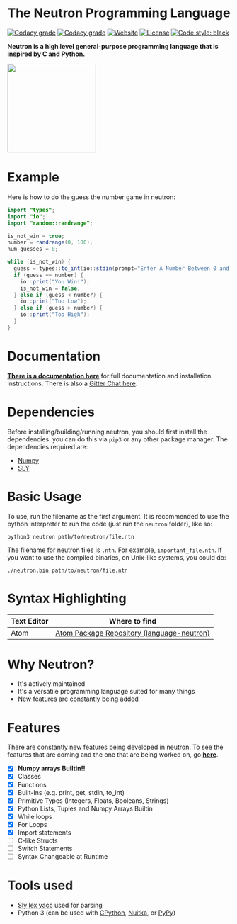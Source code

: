 # The Neutron Programming Language

[![Codacy grade](https://img.shields.io/codacy/grade/9bb7d4a628ca4ef1b95dc88a57cb1119.svg?style=for-the-badge)](https://app.codacy.com/project/MonliH/neutron/dashboard)
[![Codacy grade](https://img.shields.io/travis/the-neutron-foundation/neutron-language.svg?style=for-the-badge)](https://travis-ci.org/the-neutron-foundation/neutron-language)
[![Website](https://img.shields.io/badge/website-here-blue.svg?style=for-the-badge
)](https://the-neutron-foundation.github.io/)
[![License](https://img.shields.io/badge/license-GPL%203.0-blue.svg?style=for-the-badge)](https://www.gnu.org/licenses/gpl-3.0.en.html)
[![Code style: black](https://img.shields.io/badge/code%20style-black-000000.svg?style=for-the-badge)](https://github.com/python/black)

**Neutron is a high level general-purpose programming language that is inspired by C and Python.**

<img src="https://the-neutron-foundation.github.io/_media/logo_transparent.png" width="200">

<!---| ![python](./images/python_np_array.png) | ![neutron](./images/neutron_np_array.png)
|:--:|:--:|
| Numpy array in Python | Numpy array in **Neutron**-->

# Example
Here is how to do the guess the number game in neutron:

```java
import "types";
import "io";
import "random::randrange";

is_not_win = true;
number = randrange(0, 100);
num_guesses = 0;

while (is_not_win) {
  guess = types::to_int(io::stdin(prompt="Enter A Number Between 0 and 100: "));
  if (guess == number) {
    io::print("You Win!");
    is_not_win = false;
  } else if (guess < number) {
    io::print("Too Low");
  } else if (guess > number) {
    io::print("Too High");
  }
}
```

# Documentation
**[There is a documentation here](https://the-neutron-foundation.github.io/#/README)** for full documentation and installation instructions. There is also a [Gitter Chat here](https://gitter.im/The-Neutron-Foundation).

# Dependencies
Before installing/building/running neutron, you should first install the dependencies. you can do this via `pip3` or any other package manager. The dependencies required are:

* [Numpy](https://www.numpy.org/)
* [SLY](https://github.com/dabeaz/sly)

# Basic Usage
To use, run the filename as the first argument. It is recommended to use the python interpreter to run the code (just run the `neutron` folder), like so:

```
python3 neutron path/to/neutron/file.ntn
```

The filename for neutron files is `.ntn`. For example, `important_file.ntn`. If you want to use the compiled binaries, on Unix-like systems, you could do:

```
./neutron.bin path/to/neutron/file.ntn
```

# Syntax Highlighting
Text Editor | Where to find
--- | ---
Atom | [Atom Package Repository (language-neutron)](https://atom.io/packages/language-neutron)

# Why Neutron?
- It's actively maintained
- It's a versatile programming language suited for many things
- New features are constantly being added

# Features
There are constantly new features being developed in neutron. To see the features that are coming and the one that are being worked on, go [**here**](https://github.com/orgs/the-neutron-foundation/projects).
- [x] **Numpy  arrays Builtin!!**
- [x] Classes
- [x] Functions
- [x] Built-Ins (e.g. print, get, stdin, to_int)
- [x] Primitive Types (Integers, Floats, Booleans, Strings)
- [x] Python Lists, Tuples and Numpy Arrays Builtin
- [x] While loops
- [x] For Loops
- [x] Import statements
- [ ] C-like Structs
- [ ] Switch Statements
- [ ] Syntax Changeable at Runtime

# Tools used
- [Sly lex yacc](https://github.com/dabeaz/sly) used for parsing
- Python 3 (can be used with [CPython](https://www.python.org/downloads/), [Nuitka](https://nuitka.net/pages/overview.html>), or [PyPy](https://pypy.org/))
